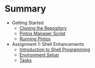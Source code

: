 # Summary

* Getting Started
  * [Cloning the Repository](./cloning_the_repo.md)
  * [Pintos Manager Script](./pintos_manager.md)
  * [Running Pintos](./pintos.md)
* Assignment 1: Shell Enhancements
  * [Introduction to Shell Programming](./introduction_to_shell.md)
  * [Environment Setup](./assignment_1_environment_setup.md)
  * [Tasks](./assignment_1_tasks.md)
